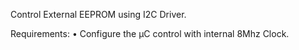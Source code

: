 Control External EEPROM using I2C Driver.

Requirements:
• Configure the μC control with internal 8Mhz Clock.
